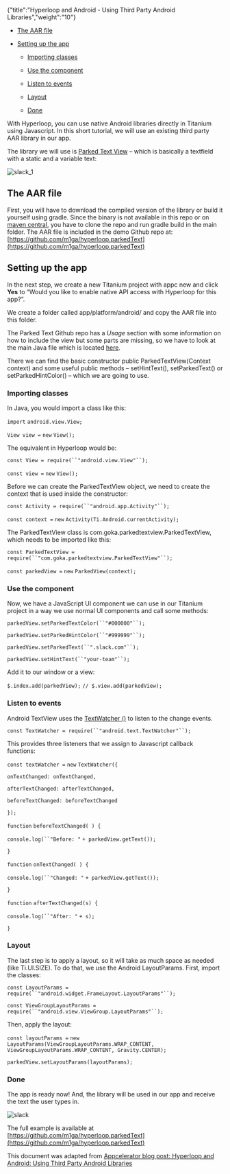 {"title":"Hyperloop and Android - Using Third Party Android Libraries","weight":"10"}

* [The AAR file](#TheAARfile)

* [Setting up the app](#Settinguptheapp)

  * [Importing classes](#Importingclasses)

  * [Use the component](#Usethecomponent)

  * [Listen to events](#Listentoevents)

  * [Layout](#Layout)

  * [Done](#Done)


With Hyperloop, you can use native Android libraries directly in Titanium using Javascript. In this short tutorial, we will use an existing third party AAR library in our app.

The library we will use is [Parked Text View](https://github.com/foxsake/ParkedTextView) – which is basically a textfield with a static and a variable text:

![slack_1](/Images/appc/s3.amazonaws.com/www.appcelerator.com.images/slack_1.png)

## The AAR file

First, you will have to download the compiled version of the library or build it yourself using gradle. Since the binary is not available in this repo or on [maven central](http://search.maven.org/), you have to clone the repo and run gradle build in the main folder. The AAR file is included in the demo Github repo at: [https://github.com/m1ga/hyperloop.parkedText](https://github.com/m1ga/hyperloop.parkedText)

## Setting up the app

In the next step, we create a new Titanium project with appc new and click **Yes** to “Would you like to enable native API access with Hyperloop for this app?”.

We create a folder called app/platform/android/ and copy the AAR file into this folder.

The Parked Text Github repo has a _Usage_ section with some information on how to include the view but some parts are missing, so we have to look at the main Java file which is located [here](https://github.com/foxsake/ParkedTextView/blob/master/parkedtextview/src/main/java/com/goka/parkedtextview/ParkedTextView.java).

There we can find the basic constructor public ParkedTextView(Context context) and some useful public methods – setHintText(), setParkedText() or setParkedHintColor() – which we are going to use.

### Importing classes

In Java, you would import a class like this:

`import` `android.view.View;`

`View view =` `new` `View();`

The equivalent in Hyperloop would be:

`const View = require(``"android.view.View"``);`

`const view =` `new` `View();`

Before we can create the ParkedTextView object, we need to create the context that is used inside the constructor:

`const Activity = require(``"android.app.Activity"``);`

`const context =` `new` `Activity(Ti.Android.currentActivity);`

The ParkedTextView class is com.goka.parkedtextview.ParkedTextView, which needs to be imported like this:

`const ParkedTextView = require(``"com.goka.parkedtextview.ParkedTextView"``);`

`const parkedView =` `new` `ParkedView(context);`

### Use the component

Now, we have a JavaScript UI component we can use in our Titanium project in a way we use normal UI components and call some methods:

`parkedView.setParkedTextColor(``"#000000"``);`

`parkedView.setParkedHintColor(``"#999999"``);`

`parkedView.setParkedText(``".slack.com"``);`

`parkedView.setHintText(``"your-team"``);`

Add it to our window or a view:

`$.index.add(parkedView);` `// $.view.add(parkedView);`

### Listen to events

Android TextView uses the [TextWatcher ()](https://developer.android.com/reference/android/text/TextWatcher.html) to listen to the change events.

`const TextWatcher = require(``"android.text.TextWatcher"``);`

This provides three listeners that we assign to Javascript callback functions:

`const textWatcher =` `new` `TextWatcher({`

`onTextChanged: onTextChanged,`

`afterTextChanged: afterTextChanged,`

`beforeTextChanged: beforeTextChanged`

`});`

`function` `beforeTextChanged( ) {`

`console.log(``"Before: "` `+ parkedView.getText());`

`}`

`function` `onTextChanged( ) {`

`console.log(``"Changed: "` `+ parkedView.getText());`

`}`

`function` `afterTextChanged(s) {`

`console.log(``"After: "` `+ s);`

`}`

### Layout

The last step is to apply a layout, so it will take as much space as needed (like Ti.UI.SIZE). To do that, we use the Android LayoutParams. First, import the classes:

`const LayoutParams = require(``"android.widget.FrameLayout.LayoutParams"``);`

`const ViewGroupLayoutParams = require(``"android.view.ViewGroup.LayoutParams"``);`

Then, apply the layout:

`const layoutParams =` `new` `LayoutParams(ViewGroupLayoutParams.WRAP_CONTENT, ViewGroupLayoutParams.WRAP_CONTENT, Gravity.CENTER);`

`parkedView.setLayoutParams(layoutParams);`

### Done

The app is ready now! And, the library will be used in our app and receive the text the user types in.

![slack](/Images/appc/s3.amazonaws.com/www.appcelerator.com.images/slack.png)

The full example is available at [https://github.com/m1ga/hyperloop.parkedText](https://github.com/m1ga/hyperloop.parkedText)

This document was adapted from [Appcelerator blog post: Hyperloop and Android: Using Third Party Android Libraries](https://www.appcelerator.com/blog/2018/12/hyperloop-and-android-using-third-party-android-libraries/?utm_source=Axway+Appcelerator&utm_campaign=bf1687b383-BLOG_ROUNDUP_2018_12_14&utm_medium=email&utm_term=0_763a3fa2c9-bf1687b383-430799269)
